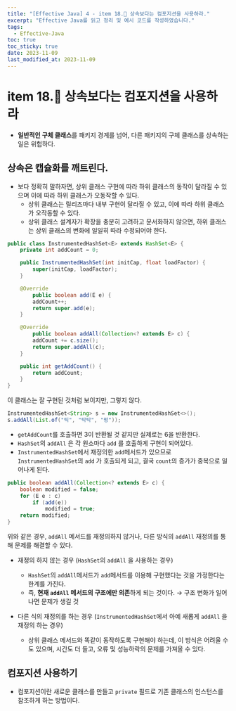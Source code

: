 ```yaml
---
title: "[Effective Java] 4 - item 18. 상속보다는 컴포지션을 사용하라."
excerpt: "Effective Java를 읽고 정리 및 예시 코드를 작성하였습니다."
tags:
  - Effective-Java
toc: true
toc_sticky: true
date: 2023-11-09
last_modified_at: 2023-11-09
---
```


# item 18. 상속보다는 컴포지션을 사용하라

- **일반적인 구체 클래스**를 패키지 경계를 넘어, 다른 패키지의 구체 클래스를 상속하는 일은 위험하다.

## 상속은 캡슐화를 깨트린다.

- 보다 정확히 말하자면, 상위 클래스 구현에 따라 하위 클래스의 동작이 달라질 수 있으며 이에 따라 하위 클래스가 오동작할 수 있다.
	- 상위 클래스는 릴리즈마다 내부 구현이 달라질 수 있고, 이에 따라 하위 클래스가 오작동할 수 있다.
	- 상위 클래스 설계자가 확장을 충분히 고려하고 문서화하지 않으면, 하위 클래스는 상위 클래스의 변화에 일일히 따라 수정되어야 한다.

```java
public class InstrumentedHashSet<E> extends HashSet<E> {
	private int addCount = 0;

	public InstrumentedHashSet(int initCap, float loadFactor) {
		super(initCap, loadFactor);
	}

	@Override 
        public boolean add(E e) {
		addCount++;
		return super.add(e);
	}

	@Override 
        public boolean addAll(Collection<? extends E> c) {
		addCount += c.size();
		return super.addAll(c);
	}

	public int getAddCount() {
		return addCount;
	}
}
```

이 클래스는 잘 구현된 것처럼 보이지만, 그렇지 않다.

```java
InstrumentedHashSet<String> s = new InstrumentedHashSet<>();
s.addAll(List.of("틱", "탁탁", "펑"));
```

- `getAddCount`를 호출하면 3이 반환될 것 같지만 실제로는 6을 반환한다.
- `HashSet`의 `addAll` 은 각 원소마다 `add` 를 호출하게 구현이 되어있다.
- `InstrumentedHashSet`에서 재정의한 `add`메서드가 있으므로 `InstrumentedHashSet`의 `add` 가 호출되게 되고, 결국 `count`의 증가가 중복으로 일어나게 된다.

```java
public boolean addAll(Collection<? extends E> c) {  
    boolean modified = false;  
    for (E e : c)  
        if (add(e))  
            modified = true;  
    return modified;  
}
```

위와 같은 경우, `addAll` 메서드를 재정의하지 않거나, 다른 방식의 `addAll` 재정의를 통해 문제를 해결할 수 있다.

- 재정의 하지 않는 경우 (`HashSet`의 `addAll` 을 사용하는 경우)
    - `HashSet`의 `addAll`메서드가 `add`메서드를 이용해 구현했다는 것을 가정한다는 한계를 가진다.
    - 즉, **현재 `addAll` 메서드의 구조에만 의존**하게 되는 것이다. → 구조 변화가 일어나면 문제가 생길 것

- 다른 식의 재정의를 하는 경우 (`InstrumentedHashSet`에서 아예 새롭게 `addAll` 을 재정의 하는 경우)
    - 상위 클래스 메서드와 똑같이 동작하도록 구현해야 하는데, 이 방식은 어려울 수도 있으며, 시간도 더 들고, 오류 및 성능하락의 문제를 가져올 수 있다.

## 컴포지션 사용하기

- 컴포지션이란 새로운 클래스를 만들고 `private` 필드로 기존 클래스의 인스턴스를 참조하게 하는 방법이다.